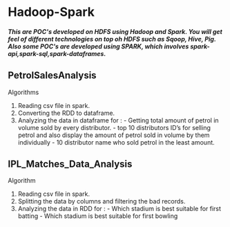 # Hadoop-Spark

##### This are POC's developed on HDFS using Hadoop and Spark. You will get feel of different technologies on top oh HDFS such as Sqoop, Hive, Pig. Also some POC's are developed using SPARK, which involves spark-api,spark-sql,spark-dataframes.

## PetrolSalesAnalysis

Algorithms
  1) Reading csv file in spark.
  2) Converting the RDD to dataframe.
  3) Analyzing the data in dataframe for :
    - Getting total amount of petrol in volume sold by every distributor.
    - top 10 distributors ID’s for selling petrol and also display the amount of petrol sold in volume by them individually
    - 10 distributor name who sold petrol in the least amount.

## IPL_Matches_Data_Analysis

Algorithm
  1) Reading csv file in spark.
  2) Splitting the data by columns and filtering the bad records.
  3) Analyzing the data in RDD for :
    - Which stadium is best suitable for first batting
    - Which stadium is best suitable for first bowling
